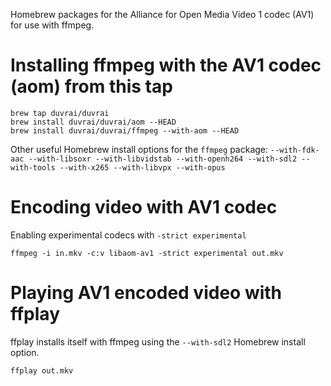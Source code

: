 Homebrew packages for the Alliance for Open Media Video 1 codec (AV1) for use with ffmpeg.

# Installing ffmpeg with the AV1 codec (aom) from this tap

    brew tap duvrai/duvrai
    brew install duvrai/duvrai/aom --HEAD
    brew install duvrai/duvrai/ffmpeg --with-aom --HEAD

Other useful Homebrew install options for the `ffmpeg` package: `--with-fdk-aac --with-libsoxr --with-libvidstab --with-openh264 --with-sdl2 --with-tools --with-x265 --with-libvpx --with-opus`

# Encoding video with AV1 codec
Enabling experimental codecs with `-strict experimental`

    ffmpeg -i in.mkv -c:v libaom-av1 -strict experimental out.mkv

# Playing AV1 encoded video with ffplay
ffplay installs itself with ffmpeg using the `--with-sdl2` Homebrew install option.

    ffplay out.mkv
